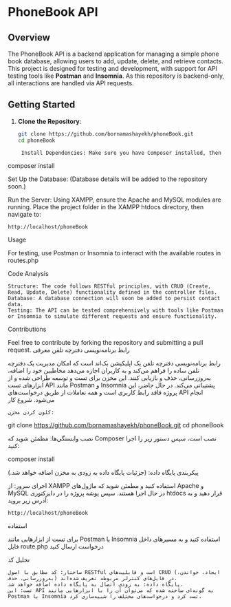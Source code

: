 # PhoneBook API

## Overview

The PhoneBook API is a backend application for managing a simple phone book database, allowing users to add, update, delete, and retrieve contacts. This project is designed for testing and development, with support for API testing tools like **Postman** and **Insomnia**. As this repository is backend-only, all interactions are handled via API requests.

## Getting Started

1. **Clone the Repository**:
   ```bash
   git clone https://github.com/bornamashayekh/phoneBook.git
   cd phoneBook

    Install Dependencies: Make sure you have Composer installed, then run:

composer install

Set Up the Database: (Database details will be added to the repository soon.)

Run the Server: Using XAMPP, ensure the Apache and MySQL modules are running. Place the project folder in the XAMPP htdocs directory, then navigate to:

    http://localhost/phoneBook

Usage

For testing, use Postman or Insomnia to interact with the available routes in routes.php


Code Analysis

    Structure: The code follows RESTful principles, with CRUD (Create, Read, Update, Delete) functionality defined in the controller files.
    Database: A database connection will soon be added to persist contact data.
    Testing: The API can be tested comprehensively with tools like Postman or Insomnia to simulate different requests and ensure functionality.

Contributions

Feel free to contribute by forking the repository and submitting a pull request.
رابط برنامه‌نویسی دفترچه تلفن
معرفی

رابط برنامه‌نویسی دفترچه تلفن یک اپلیکیشن بک‌اند است که امکان مدیریت یک دفترچه تلفن ساده را فراهم می‌کند و به کاربران اجازه می‌دهد مخاطبین خود را اضافه، به‌روزرسانی، حذف و بازیابی کنند. این مخزن برای تست و توسعه طراحی شده و از ابزارهای تست API مانند Postman و Insomnia پشتیبانی می‌کند. در حال حاضر، این پروژه فاقد رابط کاربری است و همه تعاملات از طریق درخواست‌های API انجام می‌شود.
شروع کار

    کلون کردن مخزن:

git clone https://github.com/bornamashayekh/phoneBook.git
cd phoneBook

نصب وابستگی‌ها: مطمئن شوید که Composer نصب است، سپس دستور زیر را اجرا کنید:

composer install

پیکربندی پایگاه داده: (جزئیات پایگاه داده به زودی به مخزن اضافه خواهد شد.)

اجرای سرور: از XAMPP استفاده کنید و مطمئن شوید که ماژول‌های Apache و MySQL در حال اجرا هستند. سپس پوشه پروژه را در دایرکتوری htdocs قرار دهید و به آدرس زیر بروید:

    http://localhost/phoneBook

استفاده

برای تست از ابزارهایی مانند Postman یا Insomnia استفاده کنید و به مسیرهای داخل فایل route.php درخواست ارسال کنید


تحلیل کد

    ساختار: کد مطابق با اصول RESTful است و قابلیت‌های CRUD (ایجاد، خواندن، به‌روزرسانی، حذف) در فایل‌های کنترلر مربوطه تعریف شده‌اند.
    پایگاه داده: به زودی اتصال به پایگاه داده اضافه خواهد شد.
    تست: این API به گونه‌ای ساخته شده که می‌توان آن را با ابزارهایی مانند Postman یا Insomnia تست کرد و درخواست‌های مختلف را شبیه‌سازی کرد.

